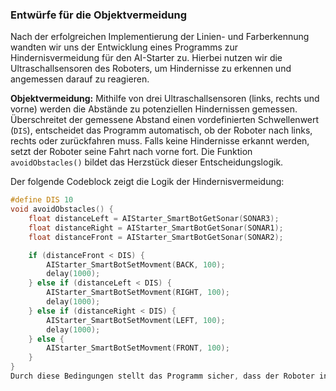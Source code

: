 ### Entwürfe für die Objektvermeidung

Nach der erfolgreichen Implementierung der Linien- und Farberkennung wandten wir uns der Entwicklung eines Programms zur Hindernisvermeidung für den AI-Starter zu. Hierbei nutzen wir die Ultraschallsensoren des Roboters, um Hindernisse zu erkennen und angemessen darauf zu reagieren.

**Objektvermeidung:** Mithilfe von drei Ultraschallsensoren (links, rechts und vorne) werden die Abstände zu potenziellen Hindernissen gemessen. Überschreitet der gemessene Abstand einen vordefinierten Schwellenwert (`DIS`), entscheidet das Programm automatisch, ob der Roboter nach links, rechts oder zurückfahren muss. Falls keine Hindernisse erkannt werden, setzt der Roboter seine Fahrt nach vorne fort. Die Funktion `avoidObstacles()` bildet das Herzstück dieser Entscheidungslogik.

Der folgende Codeblock zeigt die Logik der Hindernisvermeidung:

```cpp
#define DIS 10
void avoidObstacles() {
    float distanceLeft = AIStarter_SmartBotGetSonar(SONAR3);
    float distanceRight = AIStarter_SmartBotGetSonar(SONAR1);
    float distanceFront = AIStarter_SmartBotGetSonar(SONAR2);

    if (distanceFront < DIS) {
        AIStarter_SmartBotSetMovment(BACK, 100);
        delay(1000);
    } else if (distanceLeft < DIS) {
        AIStarter_SmartBotSetMovment(RIGHT, 100);
        delay(1000);
    } else if (distanceRight < DIS) {
        AIStarter_SmartBotSetMovment(LEFT, 100);
        delay(1000);
    } else {
        AIStarter_SmartBotSetMovment(FRONT, 100);
    }
}
Durch diese Bedingungen stellt das Programm sicher, dass der Roboter in Situationen mit nahegelegenen Hindernissen flexibel reagiert. Es wird stets überprüft, ob links oder rechts mehr Platz zum Ausweichen vorhanden ist, und daraufhin die Fahrtrichtung angepasst. Falls keine Hindernisse vorliegen, setzt der Roboter seine Vorwärtsbewegung fort.

